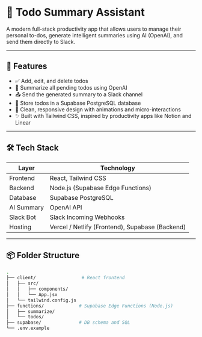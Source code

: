 # 📝 Todo Summary Assistant

A modern full-stack productivity app that allows users to manage their personal to-dos, generate intelligent summaries using AI (OpenAI), and send them directly to Slack.

---

## 🚀 Features

- ✅ Add, edit, and delete todos
- 🧠 Summarize all pending todos using OpenAI
- 📤 Send the generated summary to a Slack channel
- 💾 Store todos in a Supabase PostgreSQL database
- 🎯 Clean, responsive design with animations and micro-interactions
- ✨ Built with Tailwind CSS, inspired by productivity apps like Notion and Linear

---

## 🛠️ Tech Stack

| Layer       | Technology                     |
|-------------|---------------------------------|
| Frontend    | React, Tailwind CSS             |
| Backend     | Node.js (Supabase Edge Functions) |
| Database    | Supabase PostgreSQL             |
| AI Summary  | OpenAI API                      |
| Slack Bot   | Slack Incoming Webhooks         |
| Hosting     | Vercel / Netlify (Frontend), Supabase (Backend) |

---

## 📦 Folder Structure

```bash
.
├── client/                 # React frontend
│   ├── src/
│   │   ├── components/
│   │   └── App.jsx
│   └── tailwind.config.js
├── functions/             # Supabase Edge Functions (Node.js)
│   ├── summarize/
│   └── todos/
├── supabase/              # DB schema and SQL
└── .env.example
